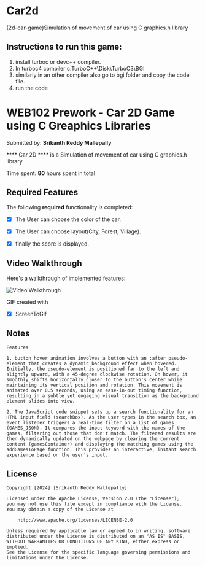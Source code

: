 # Car2d
(2d-car-game)Simulation of movement of car using C graphics.h library

Instructions to run this game:
----------------------------------------
1. install turboc or devc++ compiler.
2. In turboc4 compiler c:TurboC++\Disk\TurboC3\BGI
3. similarly in an other compiler also go to bgi folder and copy the code file.
4. run the code
# WEB102 Prework - Car 2D Game using C Greaphics Libraries

Submitted by: **Srikanth Reddy Mallepally**

****  Car 2D **** is a Simulation of movement of car using C graphics.h library

Time spent: **80** hours spent in total

## Required Features

The following **required** functionality is completed:

- [x] The User can choose the color of the car.
- [x] The User can choose layout(City, Forest, Village).
- [x] finally the score is displayed.


## Video Walkthrough

Here's a walkthrough of implemented features:

<img src='https://github.com/SrikanthReddyMallepally/Car2d/car-2d.gif' title='Video Walkthrough' width='' alt='Video Walkthrough' />

<!-- Replace this with whatever GIF tool you used! -->

GIF created with

- [x] ScreenToGif

## Notes

    Features

    1. button hover animation involves a button with an :after pseudo-element that creates a dynamic background effect when hovered. Initially, the pseudo-element is positioned far to the left and slightly upward, with a 45-degree clockwise rotation. On hover, it smoothly shifts horizontally closer to the button's center while maintaining its vertical position and rotation. This movement is animated over 0.5 seconds, using an ease-in-out timing function, resulting in a subtle yet engaging visual transition as the background element slides into view.

    2. The JavaScript code snippet sets up a search functionality for an HTML input field (searchBox). As the user types in the search box, an event listener triggers a real-time filter on a list of games (GAMES_JSON). It compares the input keyword with the names of the games, filtering out those that don't match. The filtered results are then dynamically updated on the webpage by clearing the current content (gamesContainer) and displaying the matching games using the addGamesToPage function. This provides an interactive, instant search experience based on the user's input.

## License

    Copyright [2024] [Srikanth Reddy Mallepally]

    Licensed under the Apache License, Version 2.0 (the "License");
    you may not use this file except in compliance with the License.
    You may obtain a copy of the License at

        http://www.apache.org/licenses/LICENSE-2.0

    Unless required by applicable law or agreed to in writing, software
    distributed under the License is distributed on an "AS IS" BASIS,
    WITHOUT WARRANTIES OR CONDITIONS OF ANY KIND, either express or implied.
    See the License for the specific language governing permissions and
    limitations under the License.
